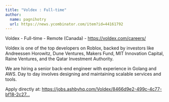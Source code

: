 ```yaml
---
title: "Voldex : Full-time"
author:
  name: pagnihotry
  url: https://news.ycombinator.com/item?id=44161792
---
```


<JobNavigation />

Voldex - Full-time - Remote (Canada) - <a href="https:&#x2F;&#x2F;voldex.com&#x2F;careers&#x2F;" rel="nofollow">https:&#x2F;&#x2F;voldex.com&#x2F;careers&#x2F;</a>

Voldex is one of the top developers on Roblox, backed by investors like Andreessen Horowitz, Dune Ventures, Makers Fund, MIT Innovation Capital, Raine Ventures, and the Qatar Investment Authority.

We are hiring a senior back-end engineer with experience in Golang and AWS. Day to day involves designing and maintaining scalable services and tools.

Apply directly at: <a href="https:&#x2F;&#x2F;jobs.ashbyhq.com&#x2F;Voldex&#x2F;8466d9e2-499c-4c77-bf18-2c27729e5601" rel="nofollow">https:&#x2F;&#x2F;jobs.ashbyhq.com&#x2F;Voldex&#x2F;8466d9e2-499c-4c77-bf18-2c27...</a>
<JobApplication />
